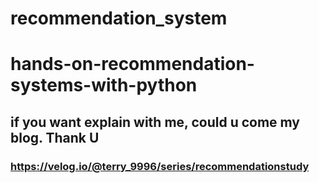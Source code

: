 # recommendation_system

# hands-on-recommendation-systems-with-python

## if you want explain with me, could u come my blog. Thank U
### https://velog.io/@terry_9996/series/recommendationstudy


